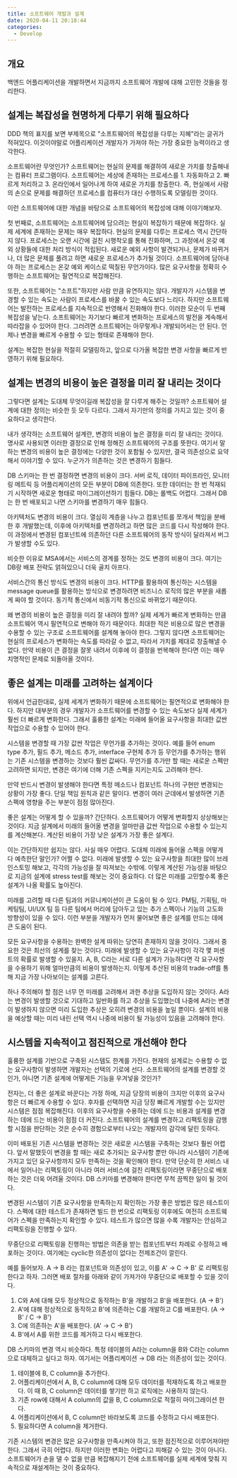 ```yaml
---
title: 소프트웨어 개발과 설계
date: 2020-04-11 20:18:44
categories:
  - Develop
---
```

## 개요

백엔드 어플리케이션을 개발하면서 지금까지 소프트웨어 개발에 대해 고민한 것들을 정리한다.
<br>

## 설계는 복잡성을 현명하게 다루기 위해 필요하다

DDD 책의 표지를 보면 부제목으로 "소프트웨어의 복잡성을 다루는 지혜"라는 글귀가 적혀있다. 이것이야말로 어플리케이션 개발자가 가져야 하는 가장 중요한 능력이라고 생각한다.

소프트웨어란 무엇인가? 소프트웨어는 현실의 문제를 해결하여 새로운 가치를 창출해내는 컴퓨터 프로그램이다. 소프트웨어는 세상에 존재하는 프로세스를 1. 자동화하고 2. 빠르게 처리하고 3. 온라인에서 일어나게 하여 새로운 가치를 창출한다. 즉, 현실에서 사람의 손으로 문제를 해결하던 프로세스를 컴퓨터가 대신 수행하도록 모델링한 것이다.

이런 소프트웨어에 대한 개념을 바탕으로 소프트웨어의 복잡성에 대해 이야기해보자.

첫 번째로, 소프트웨어는 소프트웨어에 담으려는 현실이 복잡하기 때문에 복잡하다. 실제 세계에 존재하는 문제는 매우 복잡하다. 현실의 문제를 다루는 프로세스 역시 간단하지 않다. 프로세스는 오랜 시간에 걸친 시행착오를 통해 진화하며, 그 과정에서 온갖 예외 상황들에 대한 처리 방식이 적립된다. 새로운 예외 사항이 발견되거나, 문제가 바뀌거나, 더 많은 문제를 풀려고 하면 새로운 프로세스가 추가될 것이다. 소프트웨어에 담아내야 하는 프로세스는 온갖 예외 케이스로 떡칠된 무언가이다. 많은 요구사항을 정확히 수행하는 소프트웨어는 필연적으로 복잡해진다.

또한, 소프트웨어는 "소프트"하지만 사람 만큼 유연하지는 않다. 개발자가 시스템을 변경할 수 있는 속도는 사람이 프로세스를 바꿀 수 있는 속도보다 느리다. 하지만 소프트웨어는 발전하는 프로세스를 지속적으로 반영해서 진화해야 한다. 이러한 모순이 두 번째 복잡성을 낳는다. 소프트웨어는 자기보다 빠르게 변화하는 프로세스의 발전을 계속해서 따라잡을 수 있어야 한다. 그러려면 소프트웨어는 아무렇게나 개발되어서는 안 된다. 언제나 변경을 빠르게 수용할 수 있는 형태로 존재해야 한다.

설계는 복잡한 현실을 적절히 모델링하고, 앞으로 다가올 복잡한 변경 사항을 빠르게 반영하기 위해 필요하다.
<br>

## 설계는 변경의 비용이 높은 결정을 미리 잘 내리는 것이다

그렇다면 설계는 도대체 무엇이길래 복잡성을 잘 다루게 해주는 것일까? 소프트웨어 설계에 대한 정의는 비슷한 듯 모두 다르다. 그래서 자기만의 정의를 가지고 있는 것이 중요하다고 생각한다.

내가 생각하는 소프트웨어 설계란, 변경의 비용이 높은 결정을 미리 잘 내리는 것이다. 명사로 사용되면 이러한 결정으로 인해 정해진 소프트웨어의 구조를 뜻한다. 여기서 말하는 변경의 비용이 높은 결정에는 다양한 것이 포함될 수 있지만, 결국 의존성으로 요약해서 이야기할 수 있다. 누군가가 의존하는 것은 변경하기 힘들다.

DB 스키마는 한 번 결정하면 변경의 비용이 크다. 서버 로직, 데이터 파이프라인, 모니터링 메트릭 등 어플리케이션의 모든 부분이 DB에 의존한다. 또한 데이터는 한 번 적재되기 시작하면 새로운 형태로 마이그레이션하기 힘들다. DB는 롤백도 어렵다. 그래서 DB는 한 번 배포되고 나면 스키마를 변경하기 매우 힘들다.

아키텍처도 변경의 비용이 크다. 열심히 계층을 나누고 컴포넌트를 쪼개서 책임을 분배한 후 개발했는데, 이후에 아키텍처를 변경하려고 하면 많은 코드를 다시 작성해야 한다. 이 과정에서 변경된 컴포넌트에 의존하던 다른 소프트웨어의 동작 방식이 달라져서 버그가 발생할 수도 있다.

비슷한 이유로 MSA에서는 서비스의 경계를 정하는 것도 변경의 비용이 크다. 여기는 DB랑 배포 전략도 얽혀있으니 더욱 골치 아프다.

서비스간의 통신 방식도 변경의 비용이 크다. HTTP를 활용하여 통신하는 시스템을 message queue를 활용하는 방식으로 변경하려면 비즈니스 로직의 많은 부분을 새롭게 짜야 할 것이다. 동기적 통신에서 비동기적 통신으로 바뀌었기 때문이다.

왜 변경의 비용이 높은 결정을 미리 잘 내려야 할까? 실제 세계가 빠르게 변화하는 만큼 소프트웨어 역시 필연적으로 변해야 하기 때문이다. 최대한 적은 비용으로 많은 변경을 수용할 수 있는 구조로 소프트웨어를 설계해 놓아야 한다. 그렇지 않다면 소프트웨어는 현실의 프로세스가 변화하는 속도를 따라갈 수 없고, 따라서 가치를 제대로 창출해낼 수 없다. 만약 비용이 큰 결정을 잘못 내려서 이후에 이 결정을 번복해야 한다면 이는 매우 치명적인 문제로 되돌아올 것이다.
<br>

## 좋은 설계는 미래를 고려하는 설계이다

위에서 언급한대로, 실제 세계가 변화하기 때문에 소프트웨어는 필연적으로 변화해야 한다. 하지만 대부분의 경우 개발자가 소프트웨어를 변경할 수 있는 속도보다 실제 세계가 훨씬 더 빠르게 변화한다. 그래서 훌륭한 설계는 미래에 들어올 요구사항을 최대한 값싼 작업으로 수용할 수 있어야 한다.

시스템을 변경할 때 가장 값싼 작업은 무언가를 추가하는 것이다. 예를 들어 enum type 추가, 필드 추가, 메소드 추가, interface 구현체 추가 등 무언가를 추가하는 행위는 기존 시스템을 변경하는 것보다 훨씬 값싸다. 무언가를 추가만 할 때는 새로운 스펙만 고려하면 되지만, 변경은 여기에 더해 기존 스펙을 지키는지도 고려해야 한다.

만약 반드시 변경이 발생해야 한다면 특정 메소드나 컴포넌트 하나의 구현만 변경되는 상황이 가장 좋다. 단일 책임 원칙과 같은 말이다. 변경이 여러 군데에서 발생하면 기존 스펙에 영향을 주는 부분이 점점 많아진다. 

좋은 설계는 어떻게 할 수 있을까? 간단하다. 소프트웨어가 어떻게 변화할지 상상해보는 것이다. 지금 설계에서 미래의 들어올 변경을 얼마만큼 값싼 작업으로 수용할 수 있는지를 계산해본다. 계산된 비용이 가장 낮은 설계가 가장 좋은 설계다.

이는 간단하지만 쉽지는 않다. 사실 매우 어렵다. 도대체 미래에 들어올 스펙을 어떻게 다 예측한단 말인가? 어쩔 수 없다. 미래에 발생할 수 있는 요구사항을 최대한 많이 브레인스토밍 해보고, 각각의 가능성을 잘 따져보는 수밖에. 이렇게 계산된 가능성을 바탕으로 지금의 설계에 stress test를 해보는 것이 중요하다. 더 많은 미래를 고민할수록 좋은 설계가 나올 확률도 높아진다.

미래를 고려할 때 다른 팀과의 커뮤니케이션이 큰 도움이 될 수 있다. PM팀, 기획팀, 마케팅팀, UI/UX 팀 등 다른 팀에서 머리에 담아두고 있는 추가 스펙이나 기능의 고도화 방향성이 있을 수 있다. 이런 부분을 개발자가 먼저 물어보면 좋은 설계를 만드는 데에 큰 도움이 된다.

모든 요구사항을 수용하는 완벽한 설계 따위는 당연히 존재하지 않을 것이다. 그래서 중요한 것은 최선의 설계를 찾는 것이다. 미래에 발생할 수 있는 요구사항이 각각 몇 퍼센트의 확률로 발생할 수 있을지. A, B, C라는 서로 다른 설계가 가능하다면 각 요구사항을 수용하기 위해 얼마만큼의 비용이 발생하는지. 이렇게 추산된 비용의 trade-off를 통해 지금 가장 나아보이는 설계를 고른다.

하나 주의해야 할 점은 너무 먼 미래를 고려해서 과한 추상을 도입하지 않는 것이다. A라는 변경이 발생할 것으로 기대하고 일반화를 하고 추상을 도입했는데 나중에 A라는 변경이 발생하지 않으면 미리 도입한 추상은 오히려 변경의 비용을 높일 뿐이다. 설계의 비용을 예상할 때는 미리 내린 선택 역시 나중에 비용이 될 가능성이 있음을 고려해야 한다.
<br>

## 시스템을 지속적이고 점진적으로 개선해야 한다

훌륭한 설계를 기반으로 구축된 시스템도 한계를 가진다. 현재의 설계로는 수용할 수 없는 요구사항이 발생하면 개발자는 선택의 기로에 선다. 소프트웨어의 설계를 변경할 것인가, 아니면 기존 설계에 어떻게든 기능을 우겨넣을 것인가?

전자는, 더 좋은 설계로 바꾼다는 가정 하에, 지금 당장의 비용이 크지만 이후의 요구사항은 더 빠르게 수용할 수 있다. 후자를 선택하면 지금 당장 빠르게 개발할 수는 있지만 시스템은 점점 복잡해진다. 이후의 요구사항을 수용하는 데에 드는 비용과 설계를 변경하는 데에 드는 비용이 점점 더 커진다. 소프트웨어의 설계를 변경하고 리팩토링을 감행할 시점을 판단하는 것은 순수히 경험으로부터 나오는 개발자의 감각에 달린 듯하다.

이미 배포된 기존 시스템을 변경하는 것은 새로운 시스템을 구축하는 것보다 훨씬 어렵다. 앞서 말했듯이 변경을 할 때는 새로 추가되는 요구사항 뿐만 아니라 시스템이 기존에 가지고 있던 요구사항까지 모두 만족하는 것을 확인해야 한다. 만약 단순히 한 서비스 내에서 일어나는 리팩토링이 아니라 여러 서비스에 걸친 리팩토링이라면 무중단으로 배포하는 것은 더욱 어려울 것이다. DB 스키마를 변경해야 한다면 무척 끔찍한 일이 될 것이다.

변경된 시스템이 기존 요구사항을 만족하는지 확인하는 가장 좋은 방법은 많은 테스트이다. 스펙에 대한 테스트가 존재하면 빌드 한 번으로 리팩토링 이후에도 여전히 소프트웨어가 스펙을 만족하는지 확인할 수 있다. 테스트가 많으면 많을 수록 개발자는 안심하고 리팩토링을 진행할 수 있다.

무중단으로 리팩토링을 진행하는 방법은 의존을 받는 컴포넌트부터 차례로 수정하고 배포하는 것이다. 여기에는 cyclic한 의존성이 없다는 전제조건이 깔린다.

예를 들어보자. A → B 라는 컴포넌트와 의존성이 있고, 이를 A' → C → B' 로 리팩토링 한다고 하자. 그러면 배포 절차를 아래와 같이 가져가야 무중단으로 배포할 수 있을 것이다.

1. C와 A에 대해 모두 정상적으로 동작하는 B'을 개발하고 B'을 배포한다. (A → B')
2. A'에 대해 정상적으로 동작하고 B'에 의존하는 C를 개발하고 C를 배포한다. (A → B' / C → B')
3. C에 의존하는 A'을 배포한다. (A' → C → B')
4. B'에서 A를 위한 코드를 제거하고 다시 배포한다.

DB 스키마의 변경 역시 비슷하다. 특정 테이블의 A라는 column을 B와 C라는 column으로 대체하고 싶다고 하자. 여기서는 어플리케이션 → DB 라는 의존성이 있는 것이다.

1. 테이블에 B, C column을 추가한다.
2. 어플리케이션에서 A, B, C column에 대해 모두 데이터를 적재하도록 하고 배포한다. 이 때 B, C column은 데이터를 쌓기만 하고 로직에는 사용하지 않는다.
3. 기존 row에 대해서 A column의 값을 B, C column으로 적절히 마이그레이션 한다.
4. 어플리케이션에서 B, C column만 바라보도록 코드를 수정하고 다시 배포한다.
5. 필요하다면 A column을 제거한다.

기존 시스템의 변경은 많은 요구사항을 만족시켜야 하고, 또한 점진적으로 이루어져야만 한다. 그래서 극히 어렵다. 하지만 이러한 변화는 어렵다고 피해갈 수 있는 것이 아니다. 소프트웨어가 손을 댈 수 없을 만큼 복잡해지기 전에 소프트웨어를 실제 세계에 맞춰 지속적으로 재설계하는 것이 중요하다.